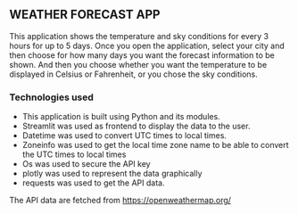 ## WEATHER FORECAST APP
This application shows the temperature and sky conditions for every 3 hours for up to 5 days.
Once you open the application, select your city and then choose for how many days you want the forecast
information to be shown. And then you choose whether you want the temperature to be displayed in Celsius or 
Fahrenheit, or you chose the sky conditions.

### Technologies used
- This application is built using Python and its modules.
- Streamlit was used as frontend to display the data to the user.
- Datetime was used to convert UTC times to local times.
- Zoneinfo was used to get the local time zone name to be able to convert the UTC times to local times
- Os was used to secure the API key 
- plotly was used to represent the data graphically
- requests was used to get the API data.

The API data are fetched from https://openweathermap.org/

